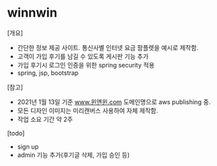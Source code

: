 # winnwin
 
 
 [개요]
 - 간단한 정보 제공 사이트. 통신사별 인터넷 요금 팜플렛을 예시로 제작함.
 - 고객이 가입 후기를 남길 수 있도록 게시판 기능 추가
 - 가입 후기시 로그인 인증을 위한 spring security 적용
 - spring, jsp, bootstrap
 
 [참고]
 - 2021년 1월 13일 기준 www.윈앤윈.com 도메인명으로 aws publishing 중.
 - 모든 디자인 이미지는 미리캔버스 사용하여 자체 제작함.
 - 작업 소요 기간 약 2주
 
 [todo]
 - sign up
 - admin 기능 추가(후기글 삭제, 가입 승인 등)
 

